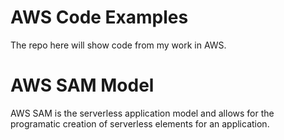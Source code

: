 # AWS Code Examples
 The repo here will show code from my work in AWS.

# AWS SAM Model
AWS SAM is the serverless application model and allows for the programatic creation of serverless elements for an application.